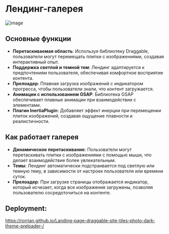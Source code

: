 # Лендинг-галерея

![image](https://github.com/user-attachments/assets/97be16be-2102-451e-b385-2baf2c41caf0)

## Основные функции

- **Перетаскиваемая область**: Используя библиотеку Draggable, пользователи могут перемещать плитки с изображениями, создавая интерактивный опыт.
- **Поддержка светлой и темной тем**: Лендинг адаптируется к предпочтениям пользователя, обеспечивая комфортное восприятие контента.
- **Прелоадер**: Плавная загрузка изображений с индикатором прогресса, чтобы пользователи знали, что контент загружается.
- **Анимации с использованием GSAP**: Библиотека GSAP обеспечивает плавные анимации при взаимодействии с элементами.
- **Плагин InertiaPlugin**: Добавляет эффект инерции при перемещении плиток изображений, создавая ощущение плавности и реалистичности.

## Как работает галерея

- **Динамическое перетаскивание**: Пользователи могут перетаскивать плитки с изображениями с помощью мыши, что делает взаимодействие более увлекательным.
- **Темы**: Лендинг автоматически подстраивается под светлую или темную тему, в зависимости от настроек пользователя или времени суток.
- **Прелоадер**: При загрузке страницы отображается индикатор, который исчезает, когда все изображения загружены, позволяя пользователю сосредоточиться на контенте.

## Deployment:  
https://rorrian.github.io/Landing-page-draggable-site-tiles-photo-dark-theme-preloader-/
